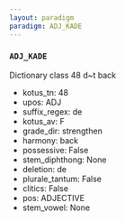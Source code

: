 ```yaml
---
layout: paradigm
paradigm: ADJ_KADE
---
```

### ` ADJ_KADE `

Dictionary class 48 d~t back
* kotus_tn: 48
* upos: ADJ
* suffix_regex: de
* kotus_av: F
* grade_dir: strengthen
* harmony: back
* possessive: False
* stem_diphthong: None
* deletion: de
* plurale_tantum: False
* clitics: False
* pos: ADJECTIVE
* stem_vowel: None
